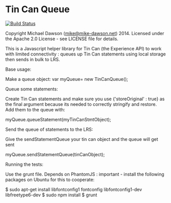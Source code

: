 Tin Can Queue 
============

[![Build Status](https://travis-ci.org/mikedawson/tincan_queue.png?branch=master)](https://travis-ci.org/mikedawson/tincan_queue)

Copyright Michael Dawson (mike@mike-dawson.net) 2014.  Licensed under the
Apache 2.0 License - see LICENSE file for details.

This is a Javascript helper library for Tin Can (the Experience API) to work with 
limited connectivity : queues up Tin Can statements using local storage then sends 
in bulk to LRS.

Base usage:

Make a queue object:
var myQueue= new TinCanQueue();

Queue some statements:

Create Tin Can statements and make sure you use {'storeOriginal' : true} as
the final argument because its needed to correctly stringify and restore.  Add
them to the queue with:

myQueue.queueStatement(myTinCanStmtObject);

Send the queue of statements to the LRS:

Give the sendStatementQueue your tin can object and the queue will get sent

myQueue.sendStatementQueue(tinCanObject);

Running the tests:

Use the grunt file.  Depends on PhantomJS : important - install the following
packages on Ubuntu for this to cooperate:

$ sudo apt-get install libfontconfig1 fontconfig libfontconfig1-dev libfreetype6-dev
$ sudo npm install
$ grunt



